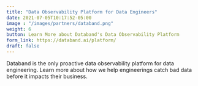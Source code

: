```yaml
---
title: "Data Observability Platform for Data Engineers"
date: 2021-07-05T10:17:52-05:00
image : "/images/partners/databand.png"
weight: 6
button: Learn More about Databand's Data Observability Platform
form_link: https://databand.ai/platform/
draft: false
---
```


Databand is the only proactive data observability platform for data engineering. Learn more about how we help engineerings catch bad data before it impacts their business. 